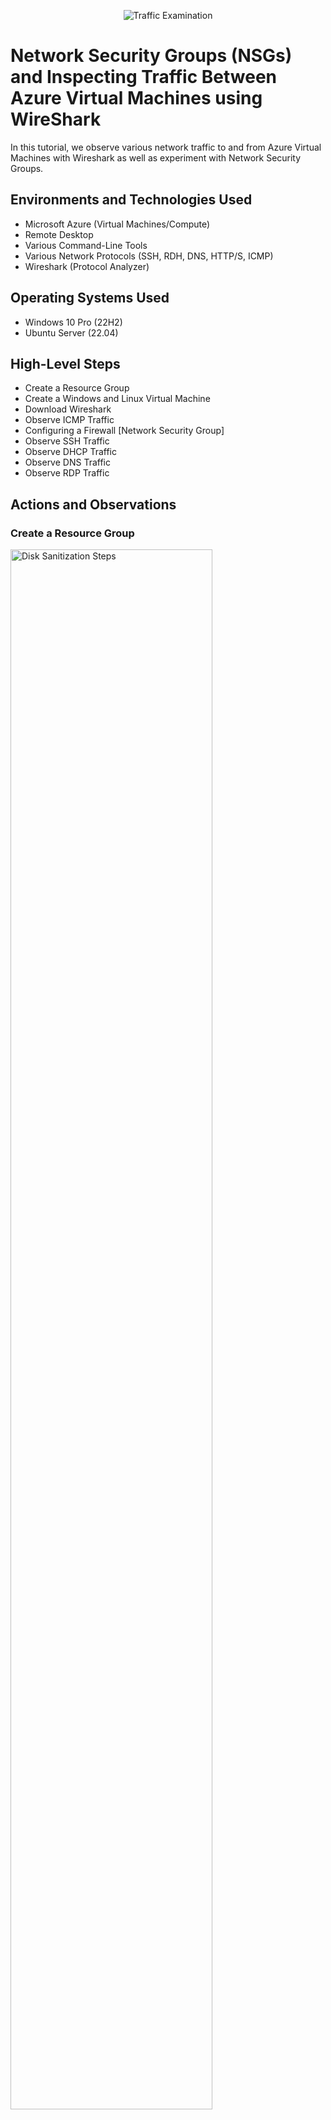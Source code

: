 <p align="center">
<img src="https://i.imgur.com/Ua7udoS.png" alt="Traffic Examination"/>
</p>

<h1>Network Security Groups (NSGs) and Inspecting Traffic Between Azure Virtual Machines using WireShark</h1>
In this tutorial, we observe various network traffic to and from Azure Virtual Machines with Wireshark as well as experiment with Network Security Groups. <br />

<h2>Environments and Technologies Used</h2>

- Microsoft Azure (Virtual Machines/Compute)
- Remote Desktop
- Various Command-Line Tools
- Various Network Protocols (SSH, RDH, DNS, HTTP/S, ICMP)
- Wireshark (Protocol Analyzer)

<h2>Operating Systems Used </h2>

- Windows 10 Pro (22H2)
- Ubuntu Server (22.04)

<h2>High-Level Steps</h2>

- Create a Resource Group
- Create a Windows and Linux Virtual Machine
- Download Wireshark
- Observe ICMP Traffic
- Configuring a Firewall [Network Security Group]
- Observe SSH Traffic
- Observe DHCP Traffic
- Observe DNS Traffic
- Observe RDP Traffic

<h2>Actions and Observations</h2>

<h3>Create a Resource Group</h3>
<p>
<img src="https://i.imgur.com/jKk29xU.png" width="80%" alt="Disk Sanitization Steps"/>
</p>

<h3>Create a Virtual Network</h3>
<p>
<img src="https://i.imgur.com/dIW36H7.png" width="80%" alt="Disk Sanitization Steps"/>
</p>

<h3>Create Windows 10 Pro VM</h3>
<p>
Now create your Windows Virtual Machine.
</p>
<p>
  <img src="https://i.imgur.com/ZKjdzmc.png" width="80%" alt="Disk Sanitization Steps"/>
</p>
<br />

<h3>Create Linux Ubuntu VM</h3>
<p>
  Then create the Linux Virtual Machine
</p>
<p>
<img src="https://i.imgur.com/3yJa5Qg.png" height="80%" width="80%" alt="Disk Sanitization Steps"/>
</p>
<p>
Lorem ipsum dolor sit amet, consectetur adipiscing elit, sed do eiusmod tempor incididunt ut labore et dolore magna aliqua. Ut enim ad minim veniam, quis nostrud exercitation ullamco laboris nisi ut aliquip ex ea commodo consequat. Duis aute irure dolor in reprehenderit in voluptate velit esse cillum dolore eu fugiat nulla pariatur.
</p>
<br />

<h2>Performing Activities on the Network</h2>
<h3>Observe some ICMP traffic</h3>
<p>
  Use Remote Desktop to connect to your Windows 10 Virtual Machine
</p>
<p>
<img src="https://i.imgur.com/mumFoXf.png" height="80%" width="80%" alt="Disk Sanitization Steps"/>
</p>
<p>
Within your Windows 10 Virtual Machine, Download Wireshark in the VM.
</p>
<p>
  <img src="https://i.imgur.com/sA2E4sp.png" height="80%" width="80%" alt="Disk Sanitization Steps"/>
</p>
<p>
Open Wireshark and start packet capture, Inspect Traffic.
</p>
<p>
  <img src="https://i.imgur.com/ZbrwHdI.png" height="80%" width="80%" alt="Disk Sanitization Steps"/>
</p>
<p>
Within Wireshark, filter for ICMP traffic only - This is what Ping uses to test connectivity between two devices. 
</p>
<p>
  <img src="https://i.imgur.com/w96ivrp.png" height="80%" width="80%" alt="Disk Sanitization Steps"/>
</p>
<p>
Retrieve the private IP address of the Ubuntu VM (linux-vm) and attempt to ping it from within the Windows 10 VM. 
  
  (It should work since Ping is ICMP traffic and we filtered Wireshark to inspect ICMP traffic) 
</p>
<p>
  <img src="https://i.imgur.com/mMBHK5V.png" height="80%" width="80%" alt="Disk Sanitization Steps"/>
   <img src="https://i.imgur.com/3GdDS6m.png" height="80%" width="80%" alt="Disk Sanitization Steps"/>
</p>
<p>
  Observe ping requests and replies within WireShark,
</p>
<p>
  <img src="https://i.imgur.com/GRXNNu6.png" height="80%" width="80%" alt="Disk Sanitization Steps"/>
  <img src="https://i.imgur.com/saR3keR.png" height="80%" width="80%" alt="Disk Sanitization Steps"/>
</p>
<p>
  The whole data we inspected was the ICMP Echo Request, meaning it was from Windows VM and the next packet is the Echo Reply from the Linux VM.
</p>
<br />

<h3>Configuring a Firewall [Network Security Group]</h3>
<p>
  Initiate a Perpetual/non-stop Ping from your Windows 10 VM to your Ubuntu VM in Powershell.
</p>
<p>
  <img src="https://i.imgur.com/LeckwaD.png" height="80%" width="80%" alt="Disk Sanitization Steps"/>
</p>
<p>
  Open the Network Security Group your Ubuntu VM is using and disable incoming 
  
(inbound) ICMP traffic.
</p>
<p>
  <img src="https://i.imgur.com/hYg1GQO.png" height="80%" width="80%" alt="Disk Sanitization Steps"/>
  <img src="https://i.imgur.com/O7aH0nP.png" height="80%" width="80%" alt="Disk Sanitization Steps"/>
</p>
<p>
  Hop back in the Windows 10 VM, Observe the ICMP traffic in WireShark and the command line Ping activity.
</p>
<p>
<img src="https://i.imgur.com/ErvCS4U.png" height="80%" width="80%" alt="Disk Sanitization Steps"/>  
<img src="https://i.imgur.com/wxZzEY3.png" height="80%" width="80%" alt="Disk Sanitization Steps"/>
</p>
<p>
We Configured a Rule that Denied Incoming ICMP traffic from any source to any destination for the Linux VM.

  Now Re-enable the ICMP traffic for the Network Security Group your Ubuntu VM by deleting the Network Security rule. 
</p>
<p>
  <img src="https://i.imgur.com/1z6ICuf.png" height="80%" width="80%" alt="Disk Sanitization Steps"/>
</p>
<p>
  Back in the Windows 10 VM, observe the ICMP traffic in WireShark and the command line Ping activity (should start working).
</p>
<p>
  <img src="https://i.imgur.com/Cjp3y8A.png" height="80%" width="80%" alt="Disk Sanitization Steps"/>
</p>
<p>
  Stop the ping activity with Control-C.
</p>
<p>
  <img src="https://i.imgur.com/8sLQVcT.png" height="80%" width="80%" alt="Disk Sanitization Steps"/>
</p>
<br />

<h3>Observe SSH Traffic</h3>
<p>
  Log back into the windows-vm, head back in WireShark and start a packet capture up.

  Filter for SSH traffic only - (Secure Shell is used to make a secure connection from one computer to another, SSH can be used to connect to it and administer that device, SSH uses TCP port 22) 
</p>
<p>
  <img src="https://i.imgur.com/bkpT8wD.png" height="80%" width="80%" alt="Disk Sanitization Steps"/>
</p>
<p>
  From your Windows 10 VM, “SSH into” your Ubuntu Virtual Machine (via its private IP address) – We’ll connect into the Ubuntu Virtual Machine using SSH.

  Open PowerShell, and type: ssh labuser@private ip address 

  Then Type the commands (username, pwd, etc) into the linux SSH connection and observe SSH traffic spam in WireShark 
</p>
<p>
  <img src="https://i.imgur.com/mupELhr.png" height="80%" width="80%" alt="Disk Sanitization Steps"/>
  <img src="https://i.imgur.com/ig8lFEA.png" height="80%" width="80%" alt="Disk Sanitization Steps"/>
  <img src="https://i.imgur.com/PTuVVvC.png" height="80%" width="80%" alt="Disk Sanitization Steps"/>
</p>
<p>
  Whats cool about SSH is all the Traffic is Encrypted.
</p>
<p>
  <img src="https://i.imgur.com/ZHmGyAW.png" height="80%" width="80%" alt="Disk Sanitization Steps"/>
  <img src="https://i.imgur.com/F9Mkjk6.png" height="80%" width="80%" alt="Disk Sanitization Steps"/>
  <img src="https://i.imgur.com/B0JGJJZ.png" height="80%" width="80%" alt="Disk Sanitization Steps"/>
</p>
<p>
  Exit the SSH connection by typing ‘exit’ and pressing [Enter]
</p>
<p>
  <img src="https://i.imgur.com/GzpIg4I.png" height="80%" width="80%" alt="Disk Sanitization Steps"/>
</p>
<br />

<h3>Observe DHCP Traffic</h3>
<p>
  Back in Wireshark, filter for DHCP traffic only 
</p>
<p>
   <img src="https://i.imgur.com/jLx2QAw.png" height="80%" width="80%" alt="Disk Sanitization Steps"/>
</p>
<p>
  From your Windows 10 VM, attempt to issue your VM a new IP address from the command line 

  Open PowerShell as Admin and run: ipconfig /renew 
</p>
<p>
  <img src="https://i.imgur.com/wBIJaj5.png" height="80%" width="80%" alt="Disk Sanitization Steps"/>
</p>
<p>
  Trying this gave me an Error, 

  Let's try this method and Observe the DHCP traffic appearing in WireShark.
</p>
<p>
  <img src="https://i.imgur.com/AyhzyA5.png" height="80%" width="80%" alt="Disk Sanitization Steps"/>
  <img src="https://i.imgur.com/6omwHYO.png" height="80%" width="80%" alt="Disk Sanitization Steps"/>
</p>
<br />

<h3>Observe DNS Traffic</h3>
